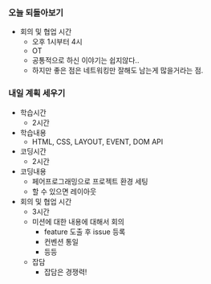 ### 오늘 되돌아보기

- 회의 및 협업 시간
   - 오후 1시부터 4시
   - OT
   - 공통적으로 하신 이야기는 쉽지않다..
   - 하지만 좋은 점은 네트워킹만 잘해도 남는게 많을거라는 점.

### 내일 계획 세우기

- 학습시간
    - 2시간
- 학습내용
    - HTML, CSS, LAYOUT, EVENT, DOM API
- 코딩시간
    - 2시간
- 코딩내용
    - 페어프로그래밍으로 프로젝트 환경 세팅
    - 할 수 있으면 레이아웃
- 회의 및 협업 시간
    - 3시간
    - 미션에 대한 내용에 대해서 회의
        - feature 도출 후 issue 등록
        - 컨벤션 통일
        - 등등
    - 잡담
        - 잡담은 경쟁력!